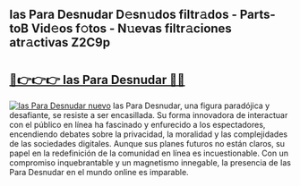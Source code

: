 ## Ias Para Desnudar D𝚎sn𝚞dos filtr𝚊dos - Parts-toB Vid𝚎os f𝚘tos - N𝚞evas filtr𝚊ciones atr𝚊ctivas Z2C9p

# <h2><a href="http://mb8itq.tromn.icu/?c=Ias+Para+Desnudar">🔗👉👉👉 Ias Para Desnudar 🔗🔗</a></h2>

[![Ias Para Desnudar nuevo](https://i.imgur.com/pEAQMta.gif)](http://mb8itq.tromn.icu/?c=Ias+Para+Desnudar)
Ias Para Desnudar, una figura paradójica y desafiante, se resiste a ser encasillada. Su forma innovadora de interactuar con el público en línea ha fascinado y enfurecido a los espectadores, encendiendo debates sobre la privacidad, la moralidad y las complejidades de las sociedades digitales. Aunque sus planes futuros no están claros, su papel en la redefinición de la comunidad en línea es incuestionable. Con un compromiso inquebrantable y un magnetismo innegable, la presencia de Ias Para Desnudar en el mundo online es imparable.
